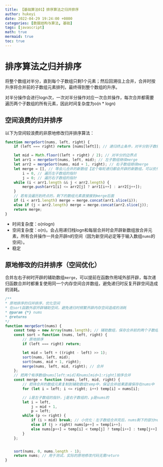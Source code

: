 ```yaml
---
title: 【基础算法01】排序算法之归并排序
author: hukeyi
date: 2022-04-29 19:24:00 +0800
categories: [数据结构与算法, 基础]
tags: [javascript]
math: true
mermaid: true
toc: true
---
```


# 排序算法之归并排序 

将整个数组对半分，直到每个子数组只剩1个元素；然后回溯往上合并，合并时按升序将合并前的子数组元素排列，最终得到整个数组的升序。

对半分操作会进行logn次，一次对半分操作对应一次合并操作，每次合并都需要遍历两个子数组的所有元素，因此时间复杂度为o(n * logn)

## 空间浪费的归并排序

以下为空间较浪费的非原地修改归并排序算法：

```javascript
function mergeSort(nums, left, right) {
    if (left === right) return [nums[left]]; // 递归终止条件，对半分到子数组只剩1个元素

    let mid = Math.floor((left + right) / 2); // 对半分的边界点
    let arr1 = mergeSort(nums, left, mid); // 左子数组继续merge
    let arr2 = mergeSort(nums, mid + 1, right); // 右子数组继续merge
    let merge = [], // 等会儿合并的新数组【这个每轮递归都会开辟的新数组，可以优化掉】
        i = 0, // 遍历左子数组的指针
        j = 0; // 遍历右子数组的指针
    while (i < arr1.length && j < arr2.length) {
        merge.push(arr1[i] <= arr2[j] ? arr1[i++] : arr2[j++]);
    }
    // 若有没遍历到终点的，剩下的数组元素直接接到merge后面
    if (i < arr1.length) merge = merge.concat(arr1.slice(i));
    else if (j < arr2.length) merge = merge.concat(arr2.slice(j));
    return merge;
}
```

- 时间复杂度：o(nlogn)
- 空间复杂度：o(n)。会占用递归栈logn和每层合并时会开辟新数组放合并元素，所有合并操作一共会开辟n的空间（因为新空间必定等于输入数组`nums`的空间）。
- 稳定

## 原地修改的归并排序（空间优化）

合并左右子树时开辟的辅助数组`merge`，可以提前在函数作用域外部开辟，每次递归函数合并时都重复使用同一个内存空间合并数组，避免递归时反复开辟空间造成的消耗。

```javascript
/**
* 原地排序的归并排序，优化空间
* 在sort函数外部开辟辅助空间，避免递归时频繁开辟内存空间造成的消耗
* @param {*} nums
* @returns
*/
function mergeSort(nums) {
    const temp = new Array(nums.length); // 辅助数组，保存合并前的两个子数组
    const sort = function (nums, left, right) {
        // 原地排序
        if (left === right) return;

        let mid = left + ((right - left) >> 1);
        sort(nums, left, mid);
        sort(nums, mid + 1, right);
        merge(nums, left, mid, right); // 合并
    };
    // 把两个有序数组nums[left:mid]和nums[mid+1:right]按序合并
    const merge = function (nums, left, mid, right) {
        // 把待合并的数组元素复制到辅助数组temp中，保证合并结果直接保存在nums中
        for (let i = left; i <= right; i++) temp[i] = nums[i];

        // i是左子数组的指针，j是右子数组的，p是nums的
        let i = left,
            j = mid + 1,
            p = left;
        while (p <= right) {
            if (i > mid) break; // 小优化：左子数组合并完后，nums剩下的部分nums[p:right]与右子数组剩下部分temp[j:right]完全一致，无需再nums[p++]=temp[j++]了，直接break
            else if (j > right) nums[p++] = temp[i++];
            else nums[p++] = temp[i] < temp[j] ? temp[i++] : temp[j++];
        }
    };


    sort(nums, 0, nums.length - 1);
    return nums; // 用于测试，实际的原地修改代码无需return
}
```
